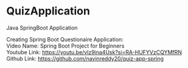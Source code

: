 # QuizApplication
Java SpringBoot Application

Creating Spring Boot Questionaire Application:  
Video Name: Spring Boot Project for Beginners  
Youtube Link: https://youtu.be/vlz9ina4Usk?si=RA-HUFYVzCQYMfRN  
Github Link: https://github.com/navinreddy20/quiz-app-spring  

